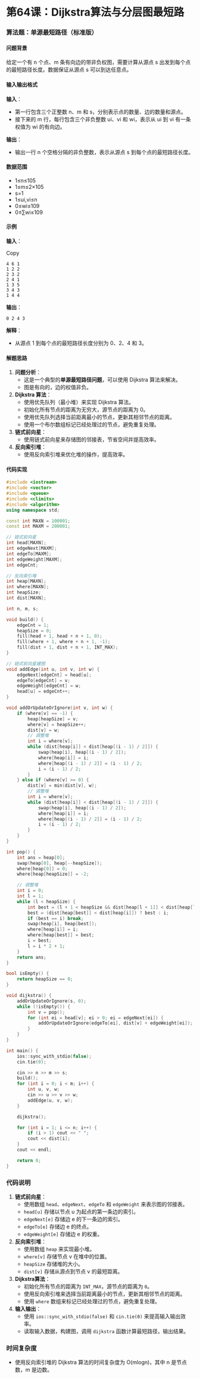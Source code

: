 # 第64课：Dijkstra算法与分层图最短路

### 算法题：单源最短路径（标准版）

#### 问题背景

给定一个有 n 个点、m 条有向边的带非负权图，需要计算从源点 s 出发到每个点的最短路径长度。数据保证从源点 s 可以到达任意点。

#### 输入输出格式

**输入**：

- 第一行包含三个正整数 n、m 和 s，分别表示点的数量、边的数量和源点。
- 接下来的 m 行，每行包含三个非负整数 ui、vi 和 wi，表示从 ui 到 vi 有一条权值为 wi 的有向边。

**输出**：

- 输出一行 n 个空格分隔的非负整数，表示从源点 s 到每个点的最短路径长度。

#### 数据范围

- 1≤n≤105
- 1≤m≤2×105
- s=1
- 1≤ui,vi≤n
- 0≤wi≤109
- 0≤∑wi≤109

#### 示例

**输入**：

Copy

```
4 6 1
1 2 2
2 3 2
2 4 1
1 3 5
3 4 3
1 4 4
```

**输出**：

```
0 2 4 3
```

**解释**：

- 从源点 1 到每个点的最短路径长度分别为 0、2、4 和 3。

#### 解题思路

1. **问题分析**：
   - 这是一个典型的**单源最短路径问题**，可以使用 Dijkstra 算法来解决。
   - 图是有向的，边的权值非负。
2. **Dijkstra 算法**：
   - 使用优先队列（最小堆）来实现 Dijkstra 算法。
   - 初始化所有节点的距离为无穷大，源节点的距离为 0。
   - 使用优先队列选择当前距离最小的节点，更新其相邻节点的距离。
   - 使用一个布尔数组标记已经处理过的节点，避免重复处理。
3. **链式前向星**：
   - 使用链式前向星来存储图的邻接表，节省空间并提高效率。
4. **反向索引堆**：
   - 使用反向索引堆来优化堆的操作，提高效率。

#### 代码实现

```cpp
#include <iostream>
#include <vector>
#include <queue>
#include <climits>
#include <algorithm>
using namespace std;

const int MAXN = 100001;
const int MAXM = 200001;

// 链式前向星
int head[MAXN];
int edgeNext[MAXM];
int edgeTo[MAXM];
int edgeWeight[MAXM];
int edgeCnt;

// 反向索引堆
int heap[MAXN];
int where[MAXN];
int heapSize;
int dist[MAXN];

int n, m, s;

void build() {
    edgeCnt = 1;
    heapSize = 0;
    fill(head + 1, head + n + 1, 0);
    fill(where + 1, where + n + 1, -1);
    fill(dist + 1, dist + n + 1, INT_MAX);
}

// 链式前向星建图
void addEdge(int u, int v, int w) {
    edgeNext[edgeCnt] = head[u];
    edgeTo[edgeCnt] = v;
    edgeWeight[edgeCnt] = w;
    head[u] = edgeCnt++;
}

void addOrUpdateOrIgnore(int v, int w) {
    if (where[v] == -1) {
        heap[heapSize] = v;
        where[v] = heapSize++;
        dist[v] = w;
        // 调整堆
        int i = where[v];
        while (dist[heap[i]] < dist[heap[(i - 1) / 2]]) {
            swap(heap[i], heap[(i - 1) / 2]);
            where[heap[i]] = i;
            where[heap[(i - 1) / 2]] = (i - 1) / 2;
            i = (i - 1) / 2;
        }
    } else if (where[v] >= 0) {
        dist[v] = min(dist[v], w);
        // 调整堆
        int i = where[v];
        while (dist[heap[i]] < dist[heap[(i - 1) / 2]]) {
            swap(heap[i], heap[(i - 1) / 2]);
            where[heap[i]] = i;
            where[heap[(i - 1) / 2]] = (i - 1) / 2;
            i = (i - 1) / 2;
        }
    }
}

int pop() {
    int ans = heap[0];
    swap(heap[0], heap[--heapSize]);
    where[heap[0]] = 0;
    where[heap[heapSize]] = -2;

    // 调整堆
    int i = 0;
    int l = 1;
    while (l < heapSize) {
        int best = (l + 1 < heapSize && dist[heap[l + 1]] < dist[heap[l]]) ? l + 1 : l;
        best = (dist[heap[best]] < dist[heap[i]]) ? best : i;
        if (best == i) break;
        swap(heap[i], heap[best]);
        where[heap[i]] = i;
        where[heap[best]] = best;
        i = best;
        l = i * 2 + 1;
    }
    return ans;
}

bool isEmpty() {
    return heapSize == 0;
}

void dijkstra() {
    addOrUpdateOrIgnore(s, 0);
    while (!isEmpty()) {
        int v = pop();
        for (int ei = head[v]; ei > 0; ei = edgeNext[ei]) {
            addOrUpdateOrIgnore(edgeTo[ei], dist[v] + edgeWeight[ei]);
        }
    }
}

int main() {
    ios::sync_with_stdio(false);
    cin.tie(0);

    cin >> n >> m >> s;
    build();
    for (int i = 0; i < m; i++) {
        int u, v, w;
        cin >> u >> v >> w;
        addEdge(u, v, w);
    }

    dijkstra();

    for (int i = 1; i <= n; i++) {
        if (i > 1) cout << " ";
        cout << dist[i];
    }
    cout << endl;

    return 0;
}
```

### 代码说明

1. **链式前向星**：
   - 使用数组 `head`、`edgeNext`、`edgeTo` 和 `edgeWeight` 来表示图的邻接表。
   - `head[u]` 存储以节点 u 为起点的第一条边的索引。
   - `edgeNext[e]` 存储边 e 的下一条边的索引。
   - `edgeTo[e]` 存储边 e 的终点。
   - `edgeWeight[e]` 存储边 e 的权重。
2. **反向索引堆**：
   - 使用数组 `heap` 来实现最小堆。
   - `where[v]` 存储节点 v 在堆中的位置。
   - `heapSize` 存储堆的大小。
   - `dist[v]` 存储从源点到节点 v 的最短距离。
3. **Dijkstra算法**：
   - 初始化所有节点的距离为 `INT_MAX`，源节点的距离为 `0`。
   - 使用反向索引堆来选择当前距离最小的节点，更新其相邻节点的距离。
   - 使用 `where` 数组来标记已经处理过的节点，避免重复处理。
4. **输入输出**：
   - 使用 `ios::sync_with_stdio(false)` 和 `cin.tie(0)` 来提高输入输出效率。
   - 读取输入数据，构建图，调用 `dijkstra` 函数计算最短路径，输出结果。

### 时间复杂度

- 使用反向索引堆的 Dijkstra 算法的时间复杂度为 O(mlogn)，其中 n 是节点数，m 是边数。

### 